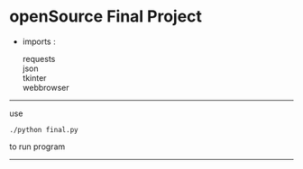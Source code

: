 # openSource Final Project

* imports :

   requests  
   json  
   tkinter  
   webbrowser  

---

use
```
./python final.py
```
to run program

---
